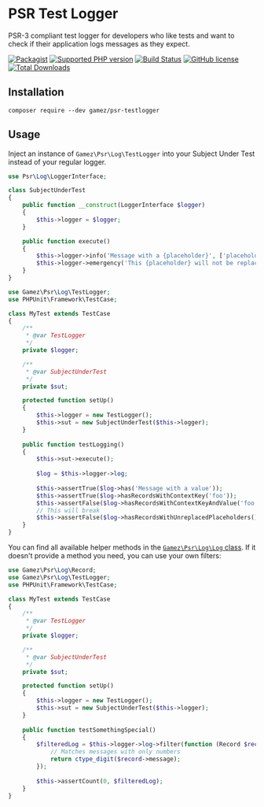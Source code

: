 # PSR Test Logger

PSR-3 compliant test logger for developers who like tests and want
to check if their application logs messages as they expect.

[![Packagist](https://img.shields.io/packagist/v/gamez/psr-testlogger.svg)](https://packagist.org/packages/gamez/psr-testlogger)
[![Supported PHP version](https://img.shields.io/packagist/php-v/gamez/psr-testlogger.svg)]()
[![Build Status](https://travis-ci.org/jeromegamez/php-psr-testlogger.svg?branch=master)](https://travis-ci.org/jeromegamez/php-psr-testlogger)
[![GitHub license](https://img.shields.io/github/license/jeromegamez/php-psr-testlogger.svg)](https://github.com/jeromegamez/php-psr-testlogger/blob/master/LICENSE)
[![Total Downloads](https://img.shields.io/packagist/dt/gamez/psr-testlogger.svg)]()

## Installation

```
composer require --dev gamez/psr-testlogger
```

## Usage

Inject an instance of `Gamez\Psr\Log\TestLogger` into your Subject Under Test
instead of your regular logger.

```php
use Psr\Log\LoggerInterface;

class SubjectUnderTest
{
    public function __construct(LoggerInterface $logger)
    {
        $this->logger = $logger;
    }

    public function execute()
    {
        $this->logger->info('Message with a {placeholder}', ['placeholder' => 'value']);
        $this->logger->emergency('This {placeholder} will not be replaced.');
    }
}
```

```php
use Gamez\Psr\Log\TestLogger;
use PHPUnit\Framework\TestCase;

class MyTest extends TestCase
{
    /**
     * @var TestLogger
     */
    private $logger;

    /**
     * @var SubjectUnderTest
     */
    private $sut;

    protected function setUp()
    {
        $this->logger = new TestLogger();
        $this->sut = new SubjectUnderTest($this->logger);
    }
    
    public function testLogging()
    {
        $this->sut->execute();
        
        $log = $this->logger->log;
        
        $this->assertTrue($log->has('Message with a value'));
        $this->assertTrue($log->hasRecordsWithContextKey('foo'));
        $this->assertFalse($log->hasRecordsWithContextKeyAndValue('foo', 'unwanted'));
        // This will break
        $this->assertFalse($log->hasRecordsWithUnreplacedPlaceholders());
    }
}
```

You can find all available helper methods in the [`Gamez\Psr\Log\Log` class](src/Log.php). If it
doesn't provide a method you need, you can use your own filters:

```php
use Gamez\Psr\Log\Record;
use Gamez\Psr\Log\TestLogger;
use PHPUnit\Framework\TestCase;

class MyTest extends TestCase
{
    /**
     * @var TestLogger
     */
    private $logger;

    /**
     * @var SubjectUnderTest
     */
    private $sut;

    protected function setUp()
    {
        $this->logger = new TestLogger();
        $this->sut = new SubjectUnderTest($this->logger);
    }
    
    public function testSomethingSpecial()
    {
        $filteredLog = $this->logger->log->filter(function (Record $record) {
            // Matches messages with only numbers
            return ctype_digit($record->message);
        });
        
        $this->assertCount(0, $filteredLog);
    }
}
```
